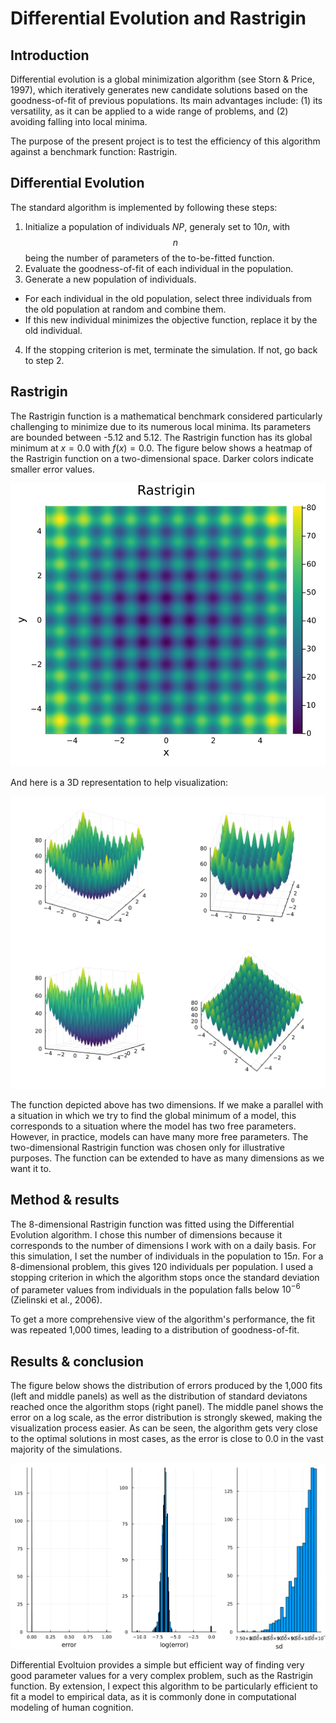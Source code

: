 # Differential Evolution and Rastrigin

## Introduction

Differential evolution is a global minimization algorithm (see Storn & Price, 1997), which iteratively generates new candidate solutions based on the goodness-of-fit of previous populations. Its main advantages include: (1) its versatility, as it can be applied to a wide range of problems, and (2) avoiding falling into local minima.

The purpose of the present project is to test the efficiency of this algorithm against a benchmark function: Rastrigin.

## Differential Evolution

The standard algorithm is implemented by following these steps:
1. Initialize a population of individuals $NP$, generaly set to $10n$, with $$n$$ being the number of parameters of the to-be-fitted function.
2. Evaluate the goodness-of-fit of each individual in the population.
3. Generate a new population of individuals.
* For each individual in the old population, select three individuals from the old population at random and combine them.
* If this new individual minimizes the objective function, replace it by the old individual.
4. If the stopping criterion is met, terminate the simulation. If not, go back to step 2.

## Rastrigin

The Rastrigin function is a mathematical benchmark considered particularly challenging to minimize due to its numerous local minima. Its parameters are bounded between -5.12 and 5.12. The Rastrigin function has its global minimum at $x = 0.0$ with $f(x)=0.0$. The figure below shows a heatmap of the Rastrigin function on a two-dimensional space. Darker colors indicate smaller error values. 

![](./implementation/plots/grid_search.svg)

And here is a 3D representation to help visualization:

![](./implementation/plots/3D.svg)

The function depicted above has two dimensions. If we make a parallel with a situation in which we try to find the global minimum of a model, this corresponds to a situation where the model has two free parameters. However, in practice, models can have many more free parameters. The two-dimensional Rastrigin function was chosen only for illustrative purposes. The function can be extended to have as many dimensions as we want it to.

## Method & results

The 8-dimensional Rastrigin function was fitted using the Differential Evolution algorithm. I chose this number of dimensions because it corresponds to the number of dimensions I work with on a daily basis. For this simulation, I set the number of individuals in the population to $15n$. For a 8-dimensional problem, this gives 120 individuals per population. I used a stopping criterion in which the algorithm stops once the standard deviation of parameter values from individuals in the population falls below $10^{-6}$ (Zielinski et al., 2006).

To get a more comprehensive view of the algorithm's performance, the fit was repeated 1,000 times, leading to a distribution of goodness-of-fit.

## Results & conclusion

The figure below shows the distribution of errors produced by the 1,000 fits (left and middle panels) as well as the distribution of standard deviatons reached once the algorithm stops (right panel). The middle panel shows the error on a log scale, as the error distribution is strongly skewed, making the visualization process easier. As can be seen, the algorithm gets very close to the optimal solutions in most cases, as the error is close to 0.0 in the vast majority of the simulations.

![](./implementation/plots/histogram.svg)

Differential Evoltuion provides a simple but efficient way of finding very good parameter values for a very complex problem, such as the Rastrigin function. By extension, I expect this algorithm to be particularly efficient to fit a model to empirical data, as it is commonly done in computational modeling of human cognition.
